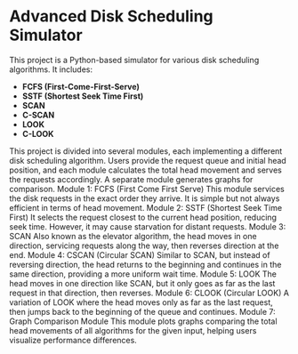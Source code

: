 # Advanced Disk Scheduling Simulator

This project is a Python-based simulator for various disk scheduling algorithms. It includes:

- **FCFS (First-Come-First-Serve)**
- **SSTF (Shortest Seek Time First)**
- **SCAN**
- **C-SCAN**
- **LOOK**
- **C-LOOK**


This project is divided into several modules, each implementing a different disk 
scheduling algorithm. Users provide the request queue and initial head position, 
and each module calculates the total head movement and serves the requests 
accordingly. A separate module generates graphs for comparison. 
Module 1: FCFS (First Come First Serve) 
This module services the disk requests in the exact order they arrive. It is simple 
but not always efficient in terms of head movement. 
Module 2: SSTF (Shortest Seek Time First) 
It selects the request closest to the current head position, reducing seek time. 
However, it may cause starvation for distant requests. 
Module 3: SCAN 
Also known as the elevator algorithm, the head moves in one direction, 
servicing requests along the way, then reverses direction at the end. 
Module 4: CSCAN (Circular SCAN) 
Similar to SCAN, but instead of reversing direction, the head returns to the 
beginning and continues in the same direction, providing a more uniform wait 
time. 
Module 5: LOOK 
The head moves in one direction like SCAN, but it only goes as far as the last 
request in that direction, then reverses. 
Module 6: CLOOK (Circular LOOK) 
A variation of LOOK where the head moves only as far as the last request, then 
jumps back to the beginning of the queue and continues. 
Module 7: Graph Comparison Module 
This module plots graphs comparing the total head movements of all algorithms 
for the given input, helping users visualize performance differences. 

